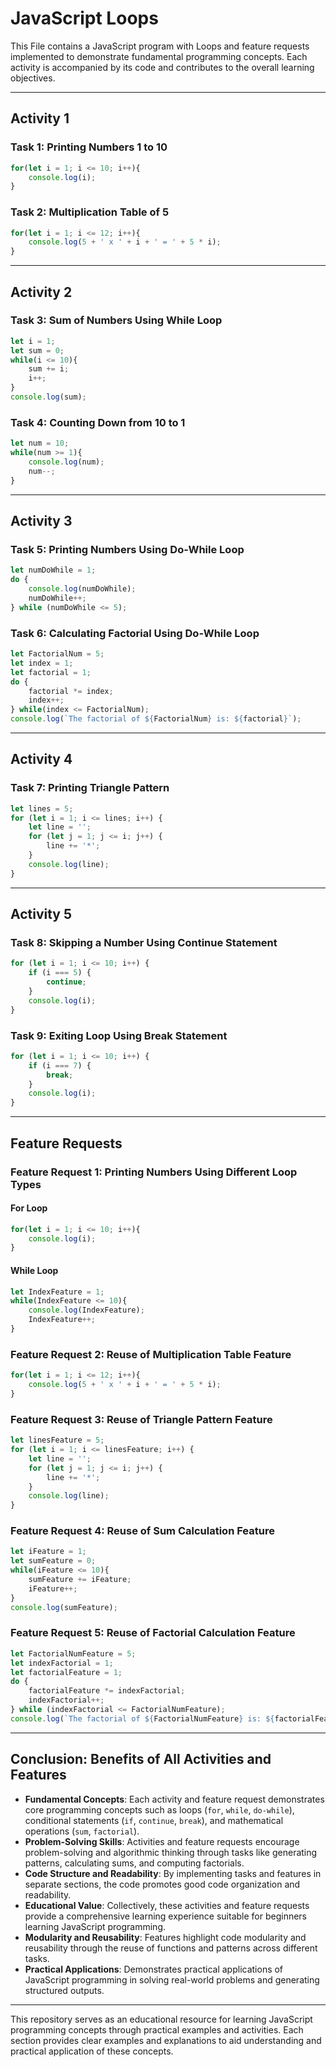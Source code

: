 # JavaScript Loops

This File contains a JavaScript program with Loops and feature requests implemented to demonstrate fundamental programming concepts. Each activity is accompanied by its code and contributes to the overall learning objectives.

---

## Activity 1

### Task 1: Printing Numbers 1 to 10

```javascript
for(let i = 1; i <= 10; i++){
    console.log(i);
}
```

### Task 2: Multiplication Table of 5

```javascript
for(let i = 1; i <= 12; i++){
    console.log(5 + ' x ' + i + ' = ' + 5 * i);
}
```

---

## Activity 2

### Task 3: Sum of Numbers Using While Loop

```javascript
let i = 1;
let sum = 0;
while(i <= 10){
    sum += i;
    i++;
}
console.log(sum);
```

### Task 4: Counting Down from 10 to 1

```javascript
let num = 10;
while(num >= 1){
    console.log(num);
    num--;
}
```

---

## Activity 3

### Task 5: Printing Numbers Using Do-While Loop

```javascript
let numDoWhile = 1;
do {
    console.log(numDoWhile);
    numDoWhile++;
} while (numDoWhile <= 5);
```

### Task 6: Calculating Factorial Using Do-While Loop

```javascript
let FactorialNum = 5;
let index = 1;
let factorial = 1;
do {
    factorial *= index;
    index++;
} while(index <= FactorialNum);
console.log(`The factorial of ${FactorialNum} is: ${factorial}`);
```

---

## Activity 4

### Task 7: Printing Triangle Pattern

```javascript
let lines = 5;
for (let i = 1; i <= lines; i++) {
    let line = '';
    for (let j = 1; j <= i; j++) {
        line += '*';
    }
    console.log(line);
}
```

---

## Activity 5

### Task 8: Skipping a Number Using Continue Statement

```javascript
for (let i = 1; i <= 10; i++) {
    if (i === 5) {
        continue;
    }
    console.log(i);
}
```

### Task 9: Exiting Loop Using Break Statement

```javascript
for (let i = 1; i <= 10; i++) {
    if (i === 7) {
        break; 
    }
    console.log(i);
}
```

---

## Feature Requests

### Feature Request 1: Printing Numbers Using Different Loop Types

#### For Loop
```javascript
for(let i = 1; i <= 10; i++){
    console.log(i);
}

```
#### While Loop
```javascript
let IndexFeature = 1;
while(IndexFeature <= 10){
    console.log(IndexFeature);
    IndexFeature++;
}

```

### Feature Request 2: Reuse of Multiplication Table Feature

```javascript
for(let i = 1; i <= 12; i++){
    console.log(5 + ' x ' + i + ' = ' + 5 * i);
}
```

### Feature Request 3: Reuse of Triangle Pattern Feature

```javascript
let linesFeature = 5;
for (let i = 1; i <= linesFeature; i++) {
    let line = '';
    for (let j = 1; j <= i; j++) {
        line += '*';
    }
    console.log(line);
}
```

### Feature Request 4: Reuse of Sum Calculation Feature

```javascript
let iFeature = 1;
let sumFeature = 0;
while(iFeature <= 10){
    sumFeature += iFeature;
    iFeature++;
}
console.log(sumFeature);
```

### Feature Request 5: Reuse of Factorial Calculation Feature

```javascript
let FactorialNumFeature = 5;
let indexFactorial = 1;
let factorialFeature = 1;
do {
    factorialFeature *= indexFactorial;
    indexFactorial++;
} while (indexFactorial <= FactorialNumFeature);
console.log(`The factorial of ${FactorialNumFeature} is: ${factorialFeature}`);
```

---

## Conclusion: Benefits of All Activities and Features

- **Fundamental Concepts**: Each activity and feature request demonstrates core programming concepts such as loops (`for`, `while`, `do-while`), conditional statements (`if`, `continue`, `break`), and mathematical operations (`sum`, `factorial`).
- **Problem-Solving Skills**: Activities and feature requests encourage problem-solving and algorithmic thinking through tasks like generating patterns, calculating sums, and computing factorials.
- **Code Structure and Readability**: By implementing tasks and features in separate sections, the code promotes good code organization and readability.
- **Educational Value**: Collectively, these activities and feature requests provide a comprehensive learning experience suitable for beginners learning JavaScript programming.
- **Modularity and Reusability**: Features highlight code modularity and reusability through the reuse of functions and patterns across different tasks.
- **Practical Applications**: Demonstrates practical applications of JavaScript programming in solving real-world problems and generating structured outputs.

---

This repository serves as an educational resource for learning JavaScript programming concepts through practical examples and activities. Each section provides clear examples and explanations to aid understanding and practical application of these concepts.

